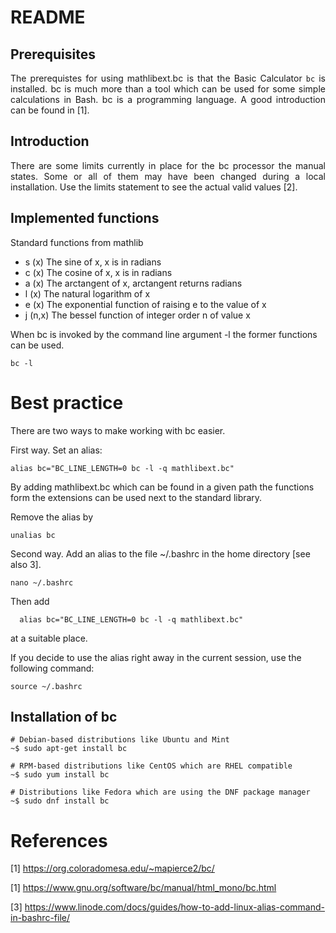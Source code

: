 # README

## Prerequisites

<p align="justify">The prerequistes for using mathlibext.bc is that the Basic Calculator <code>bc</code> is installed. bc is much more than a tool which can be used for some simple calculations in Bash. bc is a programming language. A good introduction can be found in [1].</p>

## Introduction

<p align="justify">There are some limits currently in place for the bc processor the manual states. Some or all of them may have been changed during a local installation. Use the limits statement to see the actual valid values [2].</p>

## Implemented functions

Standard functions from mathlib

* s (x) The sine of x, x is in radians
* c (x) The cosine of x, x is in radians
* a (x) The arctangent of x, arctangent returns radians
* l (x) The natural logarithm of x
* e (x) The exponential function of raising e to the value of x
* j (n,x) The bessel function of integer order n of value x

When bc is invoked by the command line argument -l the former functions can be used.

    bc -l

# Best practice

<p align="justify">There are two ways to make working with bc easier.</p>

First way. Set an alias:

    alias bc="BC_LINE_LENGTH=0 bc -l -q mathlibext.bc"

By adding mathlibext.bc which can be found in a given path the functions form the extensions can be used next to the standard library.   

Remove the alias by

    unalias bc

Second way. Add an alias to the file ~/.bashrc in the home directory [see also 3].

    nano ~/.bashrc

Then add

      alias bc="BC_LINE_LENGTH=0 bc -l -q mathlibext.bc"
      
at a suitable place.
  
If you decide to use the alias right away in the current session, use the following command:

    source ~/.bashrc

## Installation of bc

    # Debian-based distributions like Ubuntu and Mint
    ~$ sudo apt-get install bc

    # RPM-based distributions like CentOS which are RHEL compatible
    ~$ sudo yum install bc

    # Distributions like Fedora which are using the DNF package manager
    ~$ sudo dnf install bc
    
# References

[1] https://org.coloradomesa.edu/~mapierce2/bc/

[1] https://www.gnu.org/software/bc/manual/html_mono/bc.html

[3] https://www.linode.com/docs/guides/how-to-add-linux-alias-command-in-bashrc-file/
